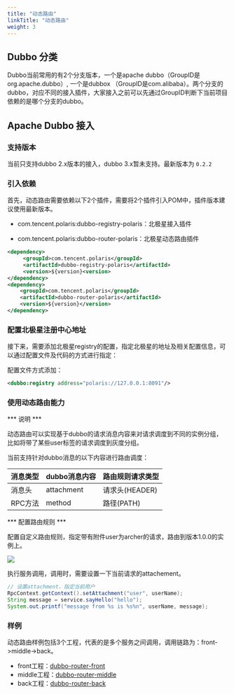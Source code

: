 ```yaml
---
title: "动态路由"
linkTitle: "动态路由"
weight: 3
---
```


## Dubbo 分类

Dubbo当前常用的有2个分支版本，一个是apache dubbo（GroupID是org.apache.dubbo）, 一个是dubbox （GroupID是com.alibaba）。两个分支的dubbo，对应不同的接入插件，大家接入之前可以先通过GroupID判断下当前项目依赖的是哪个分支的dubbo。

## Apache Dubbo 接入

### 支持版本

当前只支持dubbo 2.x版本的接入，dubbo 3.x暂未支持。最新版本为 ```0.2.2```

### 引入依赖

首先，动态路由需要依赖以下2个插件，需要将2个插件引入POM中，插件版本建议使用最新版本。

- com.tencent.polaris:dubbo-registry-polaris：北极星接入插件

- com.tencent.polaris:dubbo-router-polaris：北极星动态路由插件

```xml
<dependency>
     <groupId>com.tencent.polaris</groupId>
     <artifactId>dubbo-registry-polaris</artifactId>
     <version>${version}<version>
</dependency>
<dependency>
    <groupId>com.tencent.polaris</groupId>
    <artifactId>dubbo-router-polaris</artifactId>
    <version>${version}</version>
</dependency>
```

### 配置北极星注册中心地址

接下来，需要添加北极星registry的配置，指定北极星的地址及相关配置信息，可以通过配置文件及代码的方式进行指定：

配置文件方式添加：

```xml
<dubbo:registry address="polaris://127.0.0.1:8091"/>
```

### 使用动态路由能力

*** 说明 ***

动态路由可以实现基于dubbo的请求消息内容来对请求调度到不同的实例分组，比如将带了某些user标签的请求调度到灰度分组。

当前支持针对dubbo消息的以下内容进行路由调度：

| 消息类型 | dubbo消息内容 | 路由规则请求类型 |
| -------- | ------------- | ---------------- |
| 消息头   | attachment    | 请求头(HEADER)   |
| RPC方法  | method        | 路径(PATH)       |

*** 配置路由规则 ***

配置自定义路由规则，指定带有附件user为archer的请求，路由到版本1.0.0的实例上。

![](../图片/路由规则.png)

执行服务调用，调用时，需要设置一下当前请求的attachement。

```java
// 设置attachment，指定当前用户
RpcContext.getContext().setAttachment("user", userName);
String message = service.sayHello("hello");
System.out.printf("message from %s is %s%n", userName, message);
```

### 样例

动态路由样例包括3个工程，代表的是多个服务之间调用，调用链路为：front->middle->back。

- front工程：[dubbo-router-front](https://github.com/polarismesh/dubbo-java-polaris/tree/main/dubbo/dubbo-examples/dubbo-router-example/dubbo-router-front)
- middle工程：[dubbo-router-middle](https://github.com/polarismesh/dubbo-java-polaris/tree/main/dubbo/dubbo-examples/dubbo-router-example/dubbo-router-middle)
- back工程：[dubbo-router-back](https://github.com/polarismesh/dubbo-java-polaris/tree/main/dubbo/dubbo-examples/dubbo-router-example/dubbo-router-back)